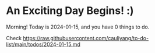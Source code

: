 # An Exciting Day Begins! :)

Morning! Today is 2024-01-15, and you have 0 things to do.

Check https://raw.githubusercontent.com/cauliyang/to-do-list/main/todos/2024-01-15.md